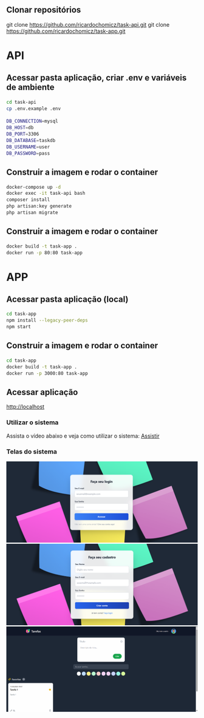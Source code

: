 
## Clonar repositórios
git clone https://github.com/ricardochomicz/task-api.git
git clone https://github.com/ricardochomicz/task-app.git

# API
## Acessar pasta aplicação, criar .env e variáveis de ambiente
```bash
cd task-api
cp .env.example .env

DB_CONNECTION=mysql
DB_HOST=db
DB_PORT=3306
DB_DATABASE=taskdb
DB_USERNAME=user
DB_PASSWORD=pass
```

## Construir a imagem e rodar o container
```bash
docker-compose up -d
docker exec -it task-api bash
composer install
php artisan:key generate
php artisan migrate
```


## Construir a imagem e rodar o container
```bash
docker build -t task-app .
docker run -p 80:80 task-app
```	

# APP
## Acessar pasta aplicação (local)
```bash
cd task-app
npm install --legacy-peer-deps
npm start
```

## Construir a imagem e rodar o container
```bash
cd task-app
docker build -t task-app .
docker run -p 3000:80 task-app
```

## Acessar aplicação
[http://localhost](http://localhost)


### Utilizar o sistema
Assista o vídeo abaixo e veja como utilizar o sistema:
[Assistir](https://youtu.be/4P6oRjyOpao)

### Telas do sistema
![alt text](image.png)
![alt text](image-1.png)
![alt text](Tela.gif)


